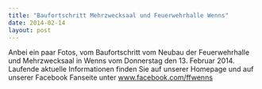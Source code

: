 ```yaml
---
title: "Baufortschritt Mehrzwecksaal und Feuerwehrhalle Wenns"
date: 2014-02-14
layout: post
---
```


Anbei ein paar Fotos, vom Baufortschritt vom Neubau der Feuerwehrhalle und Mehrzwecksaal in Wenns vom Donnerstag den 13. Februar 2014. Laufende aktuelle Informationen finden Sie auf unserer Homepage und auf unserer Facebook Fanseite unter www.facebook.com/ffwenns